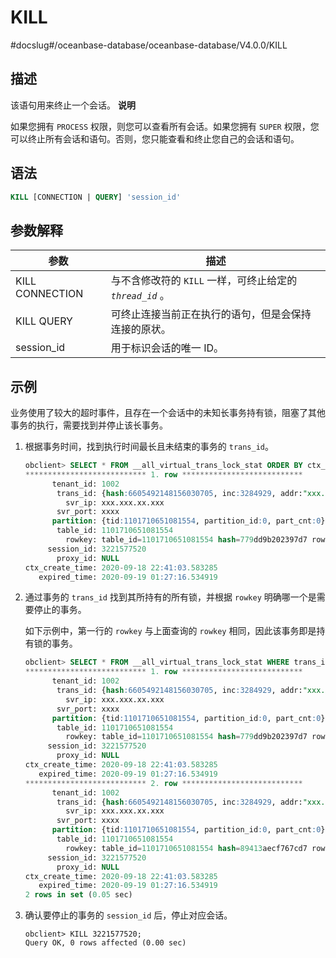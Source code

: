 KILL 
=========================
#docslug#/oceanbase-database/oceanbase-database/V4.0.0/KILL


描述 
-----------------------

该语句用来终止一个会话。
**说明**



如果您拥有 `PROCESS` 权限，则您可以查看所有会话。如果您拥有 `SUPER` 权限，您可以终止所有会话和语句。否则，您只能查看和终止您自己的会话和语句。

语法 
-----------------------

```sql
KILL [CONNECTION | QUERY] 'session_id'
```



参数解释 
-------------------------



|     **参数**      |                  **描述**                  |
|-----------------|------------------------------------------|
| KILL CONNECTION | 与不含修改符的 `KILL` 一样，可终止给定的 *`thread_id`* 。 |
| KILL QUERY      | 可终止连接当前正在执行的语句，但是会保持连接的原状。               |
| session_id      | 用于标识会话的唯一 ID。                            |



示例 
-----------------------

业务使用了较大的超时事件，且存在一个会话中的未知长事务持有锁，阻塞了其他事务的执行，需要找到并停止该长事务。

1. 根据事务时间，找到执行时间最长且未结束的事务的 `trans_id`。

   ```sql
   obclient> SELECT * FROM __all_virtual_trans_lock_stat ORDER BY ctx_create_time LIMIT 5\G
   *************************** 1. row ***************************
         tenant_id: 1002
          trans_id: {hash:6605492148156030705, inc:3284929, addr:"xxx.xxx.xx.xxx:xxxx", t:1600440036535233}
            svr_ip: xxx.xxx.xx.xxx
          svr_port: xxxx
         partition: {tid:1101710651081554, partition_id:0, part_cnt:0}
          table_id: 1101710651081554
            rowkey: table_id=1101710651081554 hash=779dd9b202397d7 rowkey_object=[{"VARCHAR":"pk", collation:"utf8mb4_general_ci"}]
        session_id: 3221577520
          proxy_id: NULL
   ctx_create_time: 2020-09-18 22:41:03.583285
      expired_time: 2020-09-19 01:27:16.534919
   ```

   

2. 通过事务的 `trans_id` 找到其所持有的所有锁，并根据 `rowkey` 明确哪一个是需要停止的事务。

   如下示例中，第一行的 `rowkey` 与上面查询的 `rowkey` 相同，因此该事务即是持有锁的事务。

   ```sql
   obclient> SELECT * FROM __all_virtual_trans_lock_stat WHERE trans_id LIKE '%hash:6605492148156030705, inc:3284929%'\G
   *************************** 1. row ***************************
         tenant_id: 1002
          trans_id: {hash:6605492148156030705, inc:3284929, addr:"xxx.xxx.xx.xxx:xxxx", t:1600440036535233}
            svr_ip: xxx.xxx.xx.xxx
          svr_port: xxxx
         partition: {tid:1101710651081554, partition_id:0, part_cnt:0}
          table_id: 1101710651081554
            rowkey: table_id=1101710651081554 hash=779dd9b202397d7 rowkey_object=[{"VARCHAR":"pk", collation:"utf8mb4_general_ci"}]
        session_id: 3221577520
          proxy_id: NULL
   ctx_create_time: 2020-09-18 22:41:03.583285
      expired_time: 2020-09-19 01:27:16.534919
   *************************** 2. row ***************************
         tenant_id: 1002
          trans_id: {hash:6605492148156030705, inc:3284929, addr:"xxx.xxx.xx.xxx:xxxx", t:1600440036535233}
            svr_ip: xxx.xxx.xx.xxx
          svr_port: xxxx
         partition: {tid:1101710651081554, partition_id:0, part_cnt:0}
          table_id: 1101710651081554
            rowkey: table_id=1101710651081554 hash=89413aecf767cd7 rowkey_object=[{"VARCHAR":"ob", collation:"utf8mb4_general_ci"}]
        session_id: 3221577520
          proxy_id: NULL
   ctx_create_time: 2020-09-18 22:41:03.583285
      expired_time: 2020-09-19 01:27:16.534919
   2 rows in set (0.05 sec)
   ```

   

3. 确认要停止的事务的 `session_id` 后，停止对应会话。

   ```unknow
   obclient> KILL 3221577520;
   Query OK, 0 rows affected (0.00 sec)
   ```

   



